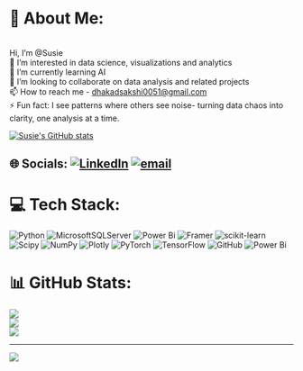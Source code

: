 # 💫 About Me:
<br> Hi, I’m @Susie<br>👀 I’m interested in data science, visualizations and analytics<br>🌱 I’m currently learning AI<br>💞️ I’m looking to collaborate on data analysis and related projects<br>📫 How to reach me - dhakadsakshi0051@gmail.com<br>⚡ Fun fact: I see patterns where others see noise- turning data chaos into clarity, one analysis at a time.<br>



<!--- GitHub Stats from [![Anurag's GitHub stats](https://github-readme-stats.vercel.app/api?username=anuraghazra)](https://github.com/anuraghazra/github-readme-stats)

SakshiNarwadiya/SakshiNarwadiya is a ✨ special ✨ repository because its `README.md` (this file) appears on your GitHub profile.
You can click the Preview link to take a look at your changes.
--->
[![Susie's GitHub stats](https://github-readme-stats.vercel.app/api?username=SakshiN02)](https://github.com/anuraghazra/github-readme-stats)

## 🌐 Socials: [![LinkedIn](https://img.shields.io/badge/LinkedIn-%230077B5.svg?logo=linkedin&logoColor=white)](https://linkedin.com/in/https://www.linkedin.com/in/sakshi-narwadiya-424976318/)  [![email](https://img.shields.io/badge/Email-D14836?logo=gmail&logoColor=white)](mailto:dhakadsakshi0051@gmail.com) 

# 💻 Tech Stack:
![Python](https://img.shields.io/badge/python-3670A0?style=for-the-badge&logo=python&logoColor=ffdd54) ![MicrosoftSQLServer](https://img.shields.io/badge/Microsoft%20SQL%20Server-CC2927?style=for-the-badge&logo=microsoft%20sql%20server&logoColor=white) ![Power Bi](https://img.shields.io/badge/power_bi-F2C811?style=for-the-badge&logo=powerbi&logoColor=black) ![Framer](https://img.shields.io/badge/Framer-black?style=for-the-badge&logo=framer&logoColor=blue) ![scikit-learn](https://img.shields.io/badge/scikit--learn-%23F7931E.svg?style=for-the-badge&logo=scikit-learn&logoColor=white) ![Scipy](https://img.shields.io/badge/SciPy-%230C55A5.svg?style=for-the-badge&logo=scipy&logoColor=%white) ![NumPy](https://img.shields.io/badge/numpy-%23013243.svg?style=for-the-badge&logo=numpy&logoColor=white) ![Plotly](https://img.shields.io/badge/Plotly-%233F4F75.svg?style=for-the-badge&logo=plotly&logoColor=white) ![PyTorch](https://img.shields.io/badge/PyTorch-%23EE4C2C.svg?style=for-the-badge&logo=PyTorch&logoColor=white) ![TensorFlow](https://img.shields.io/badge/TensorFlow-%23FF6F00.svg?style=for-the-badge&logo=TensorFlow&logoColor=white) ![GitHub](https://img.shields.io/badge/github-%23121011.svg?style=for-the-badge&logo=github&logoColor=white) ![Power Bi](https://img.shields.io/badge/power_bi-F2C811?style=for-the-badge&logo=powerbi&logoColor=black)
# 📊 GitHub Stats:
![](https://github-readme-stats.vercel.app/api?username=SakshiN02&theme=dark&hide_border=false&include_all_commits=false&count_private=false)<br/>
![](https://nirzak-streak-stats.vercel.app/?user=SakshiN02&theme=dark&hide_border=false)<br/>
![](https://github-readme-stats.vercel.app/api/top-langs/?username=SakshiN02&theme=dark&hide_border=false&include_all_commits=false&count_private=false&layout=compact)

---
[![](https://visitcount.itsvg.in/api?id=SakshiN02&icon=0&color=0)](https://visitcount.itsvg.in)

<!-- Proudly created with GPRM ( https://gprm.itsvg.in ) -->
